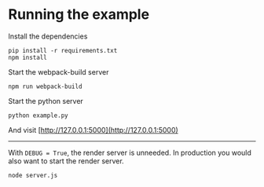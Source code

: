 Running the example
===================

Install the dependencies

```
pip install -r requirements.txt
npm install
```

Start the webpack-build server

```
npm run webpack-build
```

Start the python server

```
python example.py
```

And visit [http://127.0.0.1:5000](http://127.0.0.1:5000)

----------------------

With `DEBUG = True`, the render server is unneeded. In production you would also want to start
the render server.

```
node server.js
````